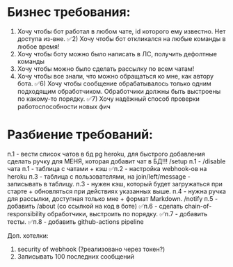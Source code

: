# Бизнес требования:
1) Хочу чтобы бот работал в любом чате, id которого ему известно. Нет доступа из-вне. 
✅2) Хочу чтобы бот откликался на любые команды в любое время!
3) Хочу чтобы боту можно было написать в ЛС, получить дефолтные команды
4) Хочу чтобы можно было сделать рассылку по всем чатам!
5) Хочу чтобы все знали, что можно обращаться ко мне, как автору бота.
✅6) Хочу чтобы сообщение обрабатывалось только одним подходящим обработчиком. Обработчики должны быть выстроены по какому-то порядку.
✅7) Хочу надёжный способ проверки работоспособности новых фич

# Разбиение требований:
п.1 - вести список чатов в бд pg heroku, для быстрого добавления сделать ручку для МЕНЯ, которая добавит чат в БД!!! /setup
п.1 - /disable чата
п.1 - таблица с чатами + кэш
✅п.2 - настройка webhook-ов на heroku
п.3 - таблица с пользователями, на join/left/message - записывать в таблицу.
п.3 - нужен кэш, который будет загружаться при старте + обновляться при действиях указанных выше.
п.4 - нужна ручка для рассылки, доступная только мне + формат Markdown. /notify
п.5 - добавить /about (со ссылкой на код в боте)
✅п.6 - сделать chain-of-responsibility обработчики, выстроить по порядку.
✅п.7 - добавить тесты.
✅п.8 - добавить github-actions pipeline


Доп. хотелки:
1) security of webhook (?реализовано через токен?)
2) Записывать 100 последних сообщений